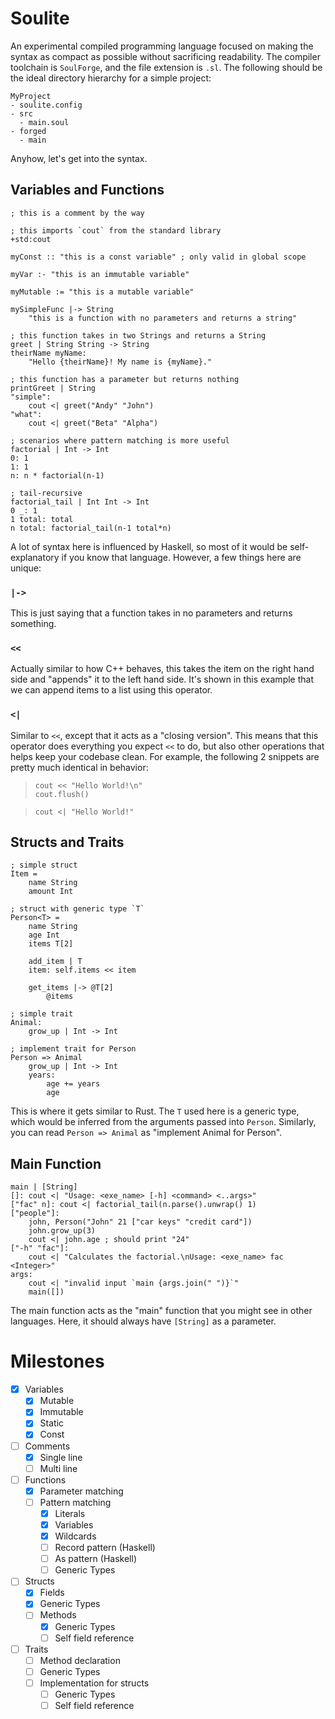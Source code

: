 # Soulite

An experimental compiled programming language focused on making the syntax as compact as possible without sacrificing readability. The compiler toolchain is `SoulForge`, and the file extension is `.sl`. The following should be the ideal directory hierarchy for a simple project:

```
MyProject
- soulite.config
- src
  - main.soul
- forged
  - main
```

Anyhow, let's get into the syntax.

## Variables and Functions
```
; this is a comment by the way

; this imports `cout` from the standard library
+std:cout

myConst :: "this is a const variable" ; only valid in global scope

myVar :- "this is an immutable variable"

myMutable := "this is a mutable variable"

mySimpleFunc |-> String
	"this is a function with no parameters and returns a string"

; this function takes in two Strings and returns a String
greet | String String -> String
theirName myName:
	"Hello {theirName}! My name is {myName}."

; this function has a parameter but returns nothing
printGreet | String
"simple":
	cout <| greet("Andy" "John")
"what":
	cout <| greet("Beta" "Alpha")

; scenarios where pattern matching is more useful
factorial | Int -> Int
0: 1
1: 1
n: n * factorial(n-1)

; tail-recursive
factorial_tail | Int Int -> Int
0 _: 1
1 total: total
n total: factorial_tail(n-1 total*n)
```

A lot of syntax here is influenced by Haskell, so most of it would be self-explanatory if you know that language. However, a few things here are unique:

### `|->`
This is just saying that a function takes in no parameters and returns something.

### `<<`
Actually similar to how C++ behaves, this takes the item on the right hand side and "appends" it to the left hand side. It's shown in this example that we can append items to a list using this operator.

### `<|`
Similar to `<<`, except that it acts as a "closing version". This means that this operator does everything you expect `<<` to do, but also other operations that helps keep your codebase clean. For example, the following 2 snippets are pretty much identical in behavior:
> ```
> cout << "Hello World!\n"
> cout.flush()
> ```

> ```
> cout <| "Hello World!"
> ```

## Structs and Traits
```
; simple struct
Item =
	name String
	amount Int

; struct with generic type `T`
Person<T> =
	name String
	age Int
	items T[2]

	add_item | T
	item: self.items << item

	get_items |-> @T[2]
		@items

; simple trait
Animal:
	grow_up | Int -> Int

; implement trait for Person
Person => Animal
	grow_up | Int -> Int
	years:
		age += years
		age
```

This is where it gets similar to Rust. The `T` used here is a generic type, which would be inferred from the arguments passed into `Person`. Similarly, you can read `Person => Animal` as "implement Animal for Person".

## Main Function
```
main | [String]
[]: cout <| "Usage: <exe_name> [-h] <command> <..args>"
["fac" n]: cout <| factorial_tail(n.parse().unwrap() 1)
["people"]:
	john, Person("John" 21 ["car keys" "credit card"])
	john.grow_up(3)
	cout <| john.age ; should print "24"
["-h" "fac"]:
	cout <| "Calculates the factorial.\nUsage: <exe_name> fac <Integer>"
args:
	cout <| "invalid input `main {args.join(" ")}`"
	main([])
```

The main function acts as the "main" function that you might see in other languages. Here, it should always have `[String]` as a parameter.

# Milestones

- [x] Variables
  - [x] Mutable
  - [x] Immutable
  - [x] Static
  - [x] Const
- [ ] Comments
  - [x] Single line
  - [ ] Multi line
- [ ] Functions
  - [x] Parameter matching
  - [ ] Pattern matching
	- [x] Literals
	- [x] Variables
	- [x] Wildcards
	- [ ] Record pattern (Haskell)
	- [ ] As pattern (Haskell)
	- [ ] Generic Types
- [ ] Structs
  - [x] Fields
  - [x] Generic Types
  - [ ] Methods
    - [x] Generic Types
	- [ ] Self field reference
- [ ] Traits
  - [ ] Method declaration
  - [ ] Generic Types
  - [ ] Implementation for structs
	- [ ] Generic Types
	- [ ] Self field reference